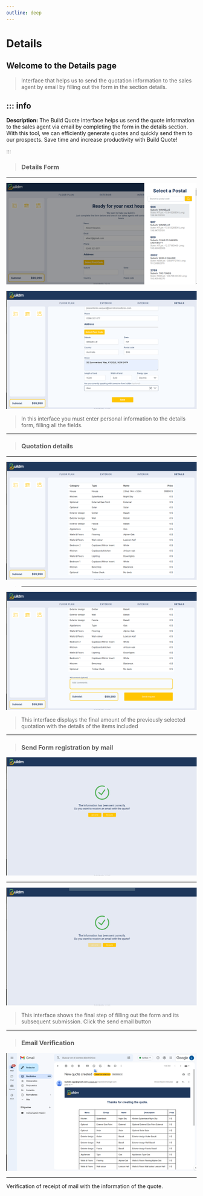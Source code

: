 ```yaml
---
outline: deep
---
```


# Details

## Welcome to the Details page

>Interface that helps us to send the quotation information to the sales agent by email by filling out the form in the section details.

::: info <Badge type="info" text="DETAILS" />
---

 **Description:**
 The Build Quote interface helps us send the quote information to the sales agent via email by completing the form in the details section. With this tool, we can efficiently generate quotes and quickly send them to our prospects. Save time and increase productivity with Build Quote!


:::

>### Details Form
---
![Floorplan Menu](images/../public/images/quotes/details/detalisform.png " Exterior Menu")


![Floorplan Menu](images/../public/images/quotes/details/detalisform2.png " Exterior Menu")

> In this interface you must enter personal information to the details form, filling all the fields.

---

>### Quotation details

----
![Floorplan Menu](images/../public/images/quotes/details/detalisform3.png " Exterior Menu")

> ---
![Floorplan Menu](images/../public/images/quotes/details/detalisform4.png " Exterior Menu")

> This interface displays the final amount of the previously selected quotation with the details of the items included
---

> ### Send Form registration by mail
![Floorplan Menu](images/../public/images/quotes/details/detalisform5.png " Exterior Menu")

---

![Floorplan Menu](images/../public/images/quotes/details/detalisform6.png " Exterior Menu")

> This interface shows the final step of filling out the form and its subsequent submission.
 Click the send email button
---

> ###  Email Verification
![Floorplan Menu](images/../public/images/quotes/details/detalisform7.png " Exterior Menu")

---
>
Verification of receipt of mail with the information of the quote.